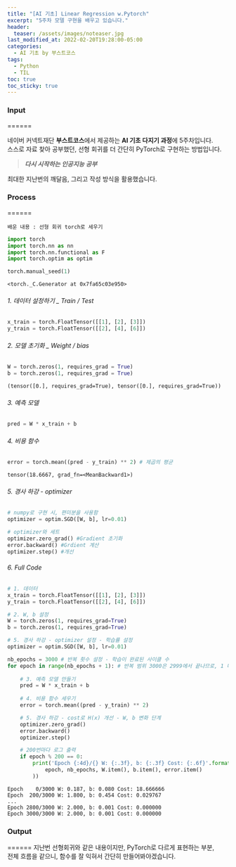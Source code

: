```yaml
---
title: "[AI 기초] Linear Regression w.Pytorch"
excerpt: "5주차 모델 구현을 배우고 있습니다."
header:
  teaser: /assets/images/noteaser.jpg
last_modified_at: 2022-02-20T19:28:00-05:00
categories:
  - AI 기초 by 부스트코스
tags:
  - Python
  - TIL
toc: true
toc_sticky: true
---
```


### Input
======

네이버 커넥트재단 **부스트코스**에서 제공하는 **AI 기초 다지기 과정**에 5주차입니다.    
스스로 자료 찾아 공부했던, 선형 회귀를 더 간단히 PyTorch로 구현하는 방법입니다.

> **_다시 시작하는 인공지능 공부_**    

최대한 지난번의 깨달음, 그리고 작성 방식을 활용했습니다.     


### Process
======
```
배운 내용 : 선형 회귀 torch로 세우기
```
```python
import torch
import torch.nn as nn
import torch.nn.functional as F
import torch.optim as optim

torch.manual_seed(1)
```

    <torch._C.Generator at 0x7fa65c03e950>

###### 1. 데이터 설정하기 _ Train / Test
```python
x_train = torch.FloatTensor([[1], [2], [3]])
y_train = torch.FloatTensor([[2], [4], [6]])
```
    
###### 2. 모델 초기화 _ Weight / bias
```python
W = torch.zeros(1, requires_grad = True)
b = torch.zeros(1, requires_grad = True)
```
    (tensor([0.], requires_grad=True), tensor([0.], requires_grad=True))
    
###### 3. 예측 모델 
```python
pred = W * x_train + b
```
    
###### 4. 비용 함수
```python
error = torch.mean((pred - y_train) ** 2) # 제곱의 평균
```
    tensor(18.6667, grad_fn=<MeanBackward1>)

###### 5. 경사 하강 - optimizer
```python
# numpy로 구현 시, 편미분을 사용함
optimizer = optim.SGD([W, b], lr=0.01)

# optimizer와 세트
optimizer.zero_grad() #Gradient 초기화
error.backward() #Grdient 계산
optimizer.step() #개선
```
    
###### 6. Full Code
```python
# 1. 데이터
x_train = torch.FloatTensor([[1], [2], [3]])
y_train = torch.FloatTensor([[2], [4], [6]])

# 2. W, b 설정
W = torch.zeros(1, requires_grad=True)
b = torch.zeros(1, requires_grad=True)

# 5. 경사 하강 - optimizer 설정 - 학습률 설정
optimizer = optim.SGD([W, b], lr=0.01)

nb_epochs = 3000 # 반복 횟수 설정 - 학습이 완료된 사이클 수
for epoch in range(nb_epochs + 1): # 반복 범위 3000은 2999에서 끝나므로, 1 더함
    
    # 3. 예측 모델 만들기
    pred = W * x_train + b
    
    # 4. 비용 함수 세우기
    error = torch.mean((pred - y_train) ** 2)

    # 5. 경사 하강 - cost로 H(x) 개선 - W, b 변화 단계
    optimizer.zero_grad()
    error.backward()
    optimizer.step()

    # 200번마다 로그 출력
    if epoch % 200 == 0: 
        print('Epoch {:4d}/{} W: {:.3f}, b: {:.3f} Cost: {:.6f}'.format(
            epoch, nb_epochs, W.item(), b.item(), error.item()
        ))
```
    Epoch    0/3000 W: 0.187, b: 0.080 Cost: 18.666666
    Epoch  200/3000 W: 1.800, b: 0.454 Cost: 0.029767
    ...
    Epoch 2800/3000 W: 2.000, b: 0.001 Cost: 0.000000
    Epoch 3000/3000 W: 2.000, b: 0.001 Cost: 0.000000


### Output
======
지난번 선형회귀와 같은 내용이지만, PyTorch로 다르게 표현하는 부분,    
전체 흐름을 같으니, 함수를 잘 익혀서 간단히 만들어봐야겠습니다. 